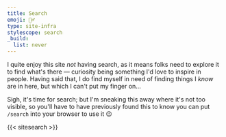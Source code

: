 ```yaml
---
title: Search
emoji: 🕵️‍♂️
type: site-infra
stylescope: search
_build:
  list: never
---
```

I quite enjoy this site _not_ having search, as it means folks need to explore it to find what's there — curiosity being something I'd love to inspire in people. Having said that, I do find myself in need of finding things I _know_ are in here, but which I can't put my finger on…

Sigh, it's time for search; but I'm sneaking this away where it's not too visible, so you'll have to have previously found this to know you can put `/search` into your browser to use it 😉

{{< sitesearch >}}
